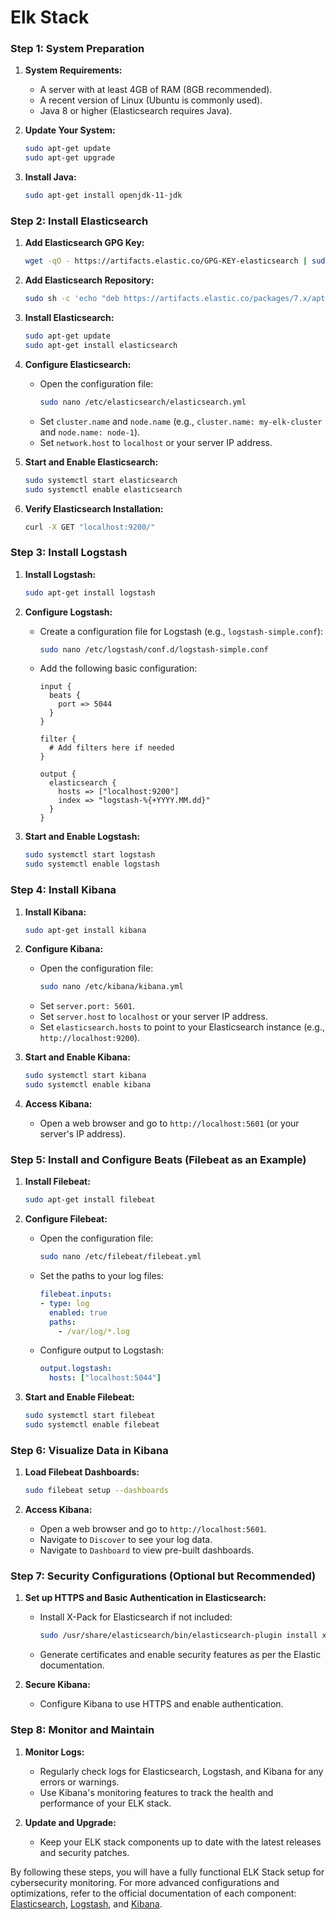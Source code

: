 # Elk Stack

### Step 1: System Preparation

1. **System Requirements:**
   - A server with at least 4GB of RAM (8GB recommended).
   - A recent version of Linux (Ubuntu is commonly used).
   - Java 8 or higher (Elasticsearch requires Java).

2. **Update Your System:**
   ```bash
   sudo apt-get update
   sudo apt-get upgrade
   ```

3. **Install Java:**
   ```bash
   sudo apt-get install openjdk-11-jdk
   ```

### Step 2: Install Elasticsearch

1. **Add Elasticsearch GPG Key:**
   ```bash
   wget -qO - https://artifacts.elastic.co/GPG-KEY-elasticsearch | sudo apt-key add -
   ```

2. **Add Elasticsearch Repository:**
   ```bash
   sudo sh -c 'echo "deb https://artifacts.elastic.co/packages/7.x/apt stable main" > /etc/apt/sources.list.d/elastic-7.x.list'
   ```

3. **Install Elasticsearch:**
   ```bash
   sudo apt-get update
   sudo apt-get install elasticsearch
   ```

4. **Configure Elasticsearch:**
   - Open the configuration file:
     ```bash
     sudo nano /etc/elasticsearch/elasticsearch.yml
     ```
   - Set `cluster.name` and `node.name` (e.g., `cluster.name: my-elk-cluster` and `node.name: node-1`).
   - Set `network.host` to `localhost` or your server IP address.

5. **Start and Enable Elasticsearch:**
   ```bash
   sudo systemctl start elasticsearch
   sudo systemctl enable elasticsearch
   ```

6. **Verify Elasticsearch Installation:**
   ```bash
   curl -X GET "localhost:9200/"
   ```

### Step 3: Install Logstash

1. **Install Logstash:**
   ```bash
   sudo apt-get install logstash
   ```

2. **Configure Logstash:**
   - Create a configuration file for Logstash (e.g., `logstash-simple.conf`):
     ```bash
     sudo nano /etc/logstash/conf.d/logstash-simple.conf
     ```
   - Add the following basic configuration:
     ```plaintext
     input {
       beats {
         port => 5044
       }
     }

     filter {
       # Add filters here if needed
     }

     output {
       elasticsearch {
         hosts => ["localhost:9200"]
         index => "logstash-%{+YYYY.MM.dd}"
       }
     }
     ```

3. **Start and Enable Logstash:**
   ```bash
   sudo systemctl start logstash
   sudo systemctl enable logstash
   ```

### Step 4: Install Kibana

1. **Install Kibana:**
   ```bash
   sudo apt-get install kibana
   ```

2. **Configure Kibana:**
   - Open the configuration file:
     ```bash
     sudo nano /etc/kibana/kibana.yml
     ```
   - Set `server.port: 5601`.
   - Set `server.host` to `localhost` or your server IP address.
   - Set `elasticsearch.hosts` to point to your Elasticsearch instance (e.g., `http://localhost:9200`).

3. **Start and Enable Kibana:**
   ```bash
   sudo systemctl start kibana
   sudo systemctl enable kibana
   ```

4. **Access Kibana:**
   - Open a web browser and go to `http://localhost:5601` (or your server's IP address).

### Step 5: Install and Configure Beats (Filebeat as an Example)

1. **Install Filebeat:**
   ```bash
   sudo apt-get install filebeat
   ```

2. **Configure Filebeat:**
   - Open the configuration file:
     ```bash
     sudo nano /etc/filebeat/filebeat.yml
     ```
   - Set the paths to your log files:
     ```yaml
     filebeat.inputs:
     - type: log
       enabled: true
       paths:
         - /var/log/*.log
     ```

   - Configure output to Logstash:
     ```yaml
     output.logstash:
       hosts: ["localhost:5044"]
     ```

3. **Start and Enable Filebeat:**
   ```bash
   sudo systemctl start filebeat
   sudo systemctl enable filebeat
   ```

### Step 6: Visualize Data in Kibana

1. **Load Filebeat Dashboards:**
   ```bash
   sudo filebeat setup --dashboards
   ```

2. **Access Kibana:**
   - Open a web browser and go to `http://localhost:5601`.
   - Navigate to `Discover` to see your log data.
   - Navigate to `Dashboard` to view pre-built dashboards.

### Step 7: Security Configurations (Optional but Recommended)

1. **Set up HTTPS and Basic Authentication in Elasticsearch:**
   - Install X-Pack for Elasticsearch if not included:
     ```bash
     sudo /usr/share/elasticsearch/bin/elasticsearch-plugin install x-pack
     ```
   - Generate certificates and enable security features as per the Elastic documentation.

2. **Secure Kibana:**
   - Configure Kibana to use HTTPS and enable authentication.

### Step 8: Monitor and Maintain

1. **Monitor Logs:**
   - Regularly check logs for Elasticsearch, Logstash, and Kibana for any errors or warnings.
   - Use Kibana's monitoring features to track the health and performance of your ELK stack.

2. **Update and Upgrade:**
   - Keep your ELK stack components up to date with the latest releases and security patches.

By following these steps, you will have a fully functional ELK Stack setup for cybersecurity monitoring. For more advanced configurations and optimizations, refer to the official documentation of each component: [Elasticsearch](https://www.elastic.co/guide/en/elasticsearch/reference/current/index.html), [Logstash](https://www.elastic.co/guide/en/logstash/current/index.html), and [Kibana](https://www.elastic.co/guide/en/kibana/current/index.html).